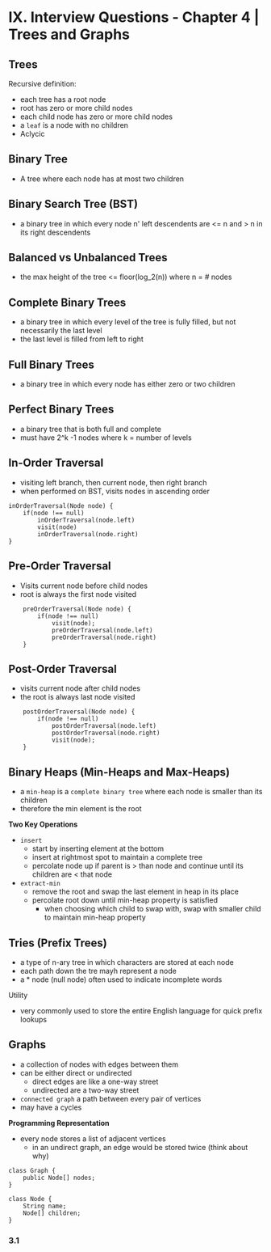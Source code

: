 # IX. Interview Questions - Chapter 4 | Trees and Graphs

## Trees
Recursive definition:
- each tree has a root node
- root has zero or more child nodes
- each child node has zero or more child nodes
- a `leaf` is a node with no children
- Aclycic

## Binary Tree
- A tree where each node has at most two children

## Binary Search Tree (BST)
- a binary tree in which every node n' left descendents are <= n and > n in its right descendents

## Balanced vs Unbalanced Trees
- the max height of the tree <= floor(log_2(n)) where n = # nodes

## Complete Binary Trees
- a binary tree in which every level of the tree is fully filled, but not necessarily the last level
- the last level is filled from left to right

## Full Binary Trees
- a binary tree in which every node has either zero or two children

## Perfect Binary Trees
- a binary tree that is both full and complete
- must have 2^k -1 nodes where k = number of levels

## In-Order Traversal
- visiting left branch, then current node, then right branch
- when performed on BST, visits nodes in ascending order
```
inOrderTraversal(Node node) {
    if(node !== null)
        inOrderTraversal(node.left)
        visit(node)
        inOrderTraversal(node.right)
}
```

## Pre-Order Traversal
- Visits current node before child nodes
- root is always the first node visited
```
    preOrderTraversal(Node node) {
        if(node !== null)
            visit(node);
            preOrderTraversal(node.left)
            preOrderTraversal(node.right)
    }
```

## Post-Order Traversal
- visits current node after child nodes
- the root is always last node visited
```
    postOrderTraversal(Node node) {
        if(node !== null)
            postOrderTraversal(node.left)
            postOrderTraversal(node.right)
            visit(node);
    }
```

## Binary Heaps (Min-Heaps and Max-Heaps)
- a `min-heap` is a `complete binary tree` where each node is smaller than its children
- therefore the min element is the root

**Two Key Operations**
- `insert`
    - start by inserting element at the bottom
    - insert at rightmost spot to maintain a complete tree
    - percolate node up if parent is > than node and continue until its children are < that node
- `extract-min`
    - remove the root and swap the last element in heap in its place
    - percolate root down until min-heap property is satisfied
        - when choosing which child to swap with, swap with smaller child to maintain min-heap property

## Tries (Prefix Trees)
- a type of n-ary tree in which characters are stored at each node
- each path down the tre mayh represent a node
- a * node (null node) often used to indicate incomplete words

Utility
- very commonly used to store the entire English language for quick prefix lookups


## Graphs
- a collection of nodes with edges between them
- can be either direct or undirected
    - direct edges are like a one-way street
    - undirected are a two-way street
- `connected graph` a path between every pair of vertices
- may have a cycles

**Programming Representation**
- every node stores a list of adjacent vertices
    - in an undirect graph, an edge would be stored twice (think about why)

```
class Graph {
    public Node[] nodes;
}

class Node {
    String name;
    Node[] children;
}
```

### 3.1